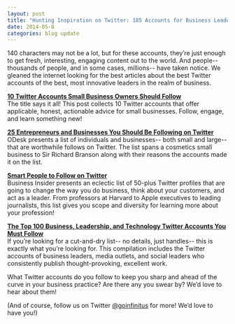 ```yaml
---
layout: post
title: "Hunting Inspiration on Twitter: 185 Accounts for Business Leaders"
date: 2014-05-8
categories: blog update
---
```


140 characters may not be a lot, but for these accounts, they’re just enough to get fresh, interesting, engaging content out to the world. And people-- thousands of people, and in some cases, millions-- have taken notice. We gleaned the internet looking for the best articles about the best Twitter accounts of the best, most innovative leaders in the realm of business.
 
**[10 Twitter Accounts Small Business Owners Should Follow](http://blog.intuit.com/trends/10-twitter-accounts-small-business-owners-should-follow/)**<br>
The title says it all! This post collects 10 Twitter accounts that offer applicable, honest, actionable advice for small businesses. Follow, engage, and learn something new!

**[25 Entrepreneurs and Businesses You Should Be Following on Twitter](ttps://www.odesk.com/blog/2009/06/25-entrepreneurs-and-businesses-you-should-be-following-on-twitter/)**<br>
ODesk presents a list of individuals and businesses-- both small and large-- that are worthwhile follows on Twitter. The list spans a cosmetics small business to Sir Richard Branson along with their reasons the accounts made it on the list.
  
**[Smart People to Follow on Twitter](http://www.businessinsider.com/smart-people-to-follow-on-twitter-2012-6?op=1)**<br>
Business Insider presents  an eclectic list of 50-plus Twitter profiles that are going to change the way you do business, think about your customers, and act as a leader. From professors at Harvard to Apple executives to leading journalists, this list gives you scope and diversity for learning more about your profession!

**[The Top 100 Business, Leadership, and Technology Twitter Accounts You Must Follow](http://www.huffingtonpost.com/vala-afshar/twitter-business-tech_b_2355700.html)**<br>
If you’re looking for a cut-and-dry list-- no details, just handles-- this is exactly what you’re looking for. This compilation includes the Twitter accounts of business leaders, media outlets, and social leaders who consistently publish thought-provoking, excellent work.

What Twitter accounts do you follow to keep you sharp and ahead of the curve in your business practice? Are there any you swear by? We’d love to hear about them! 

(And of course, follow us on Twitter [@goinfinitus](http://twitter.com/goinfinitus) for more! We’d love to have you!)

